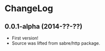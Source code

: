 ChangeLog
=========

0.0.1-alpha (2014-??-??)
------------------------

* First version!
* Source was lifted from sabre/http package.

